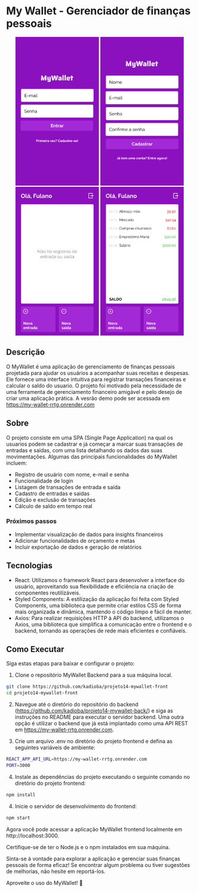 # My Wallet - Gerenciador de finanças pessoais
<div align="center">
  <img height="400em" src="https://github.com/kadioba/projeto14-mywallet-front/blob/main/demo-images/iPhone%208%20-%201.png">
  <img height="400em" src="https://github.com/kadioba/projeto14-mywallet-front/blob/main/demo-images/iPhone%208%20-%202.png">
  <img height="400em" src="https://github.com/kadioba/projeto14-mywallet-front/blob/main/demo-images/iPhone%208%20-%203.png">
  <img height="400em" src="https://github.com/kadioba/projeto14-mywallet-front/blob/main/demo-images/iPhone%208%20-%206.png">
</div>

## Descrição

O MyWallet é uma aplicação de gerenciamento de finanças pessoais projetada para ajudar os usuários a acompanhar suas receitas e despesas. Ele fornece uma interface intuitiva para registrar transações financeiras e calcular o saldo do usuario. O projeto foi motivado pela necessidade de uma ferramenta de gerenciamento financeiro amigável e pelo desejo de criar uma aplicação prática.
A vesrão demo pode ser acessada em https://my-wallet-rrtg.onrender.com

## Sobre

O projeto consiste em uma SPA (Single Page Application) na qual os usuarios podem se cadastrar e já começar a marcar suas transações de entradas e saidas, com uma lista detalhando os dados das suas movimentações. Algumas das principais funcionalidades do MyWallet incluem:

- Registro de usuário com nome, e-mail e senha
- Funcionalidade de login
- Listagem de transações de entrada e saída
- Cadastro de entradas e saidas
- Edição e exclusão de transações
- Cálculo de saldo em tempo real

### Próximos passos
- Implementar visualização de dados para insights financeiros
- Adicionar funcionalidades de orçamento e metas
- Incluir exportação de dados e geração de relatórios

## Tecnologias
- React: Utilizamos o framework React para desenvolver a interface do usuário, aproveitando sua flexibilidade e eficiência na criação de componentes reutilizáveis.
- Styled Components: A estilização da aplicação foi feita com Styled Components, uma biblioteca que permite criar estilos CSS de forma mais organizada e dinâmica, mantendo o código limpo e fácil de manter.
- Axios: Para realizar requisições HTTP à API do backend, utilizamos o Axios, uma biblioteca que simplifica a comunicação entre o frontend e o backend, tornando as operações de rede mais eficientes e confiáveis.

## Como Executar
Siga estas etapas para baixar e configurar o projeto:

1. Clone o repositório MyWallet Backend para a sua máquina local.
```bash
git clone https://github.com/kadioba/projeto14-mywallet-front
cd projeto14-mywallet-front
```

2. Navegue até o diretório do repositório do backend (https://github.com/kadioba/projeto14-mywallet-back/) e siga as instruções no README para executar o servidor backend. Uma outra opção é utilizar o backend que já está implantado como uma API REST em https://my-wallet-rrtg.onrender.com.

3. Crie um arquivo .env no diretório do projeto frontend e defina as seguintes variáveis de ambiente:

```bash
REACT_APP_API_URL=https://my-wallet-rrtg.onrender.com
PORT=3000
```

4. Instale as dependências do projeto executando o seguinte comando no diretório do projeto frontend:

```bash
npm install
```

4. Inicie o servidor de desenvolvimento do frontend:
```bash
npm start
```

Agora você pode acessar a aplicação MyWallet frontend localmente em http://localhost:3000.

Certifique-se de ter o Node.js e o npm instalados em sua máquina.

Sinta-se à vontade para explorar a aplicação e gerenciar suas finanças pessoais de forma eficaz! Se encontrar algum problema ou tiver sugestões de melhorias, não hesite em reportá-los.

Aproveite o uso do MyWallet! 🚀
